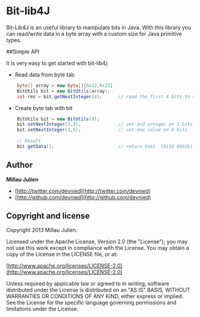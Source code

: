 Bit-lib4J
========

Bit-Lib4J is an useful library to manipulate bits in Java.
With this library you can read/write data in a byte array with a custom size for Java primitive types.

##Simple API

It is very easy to get started with bit-lib4j:

* Read data from byte tab

```java
	byte[] array = new byte[]{0x12,0x25}
	BitUtils bit = new BitUtils(array);
	int res = bit.getNextInteger(4);      // read the first 4 bits to an integer
```

* Create byte tab with bit

```java
	BitUtils bit = new BitUtils(8);
	bit.setNextInteger(3,3);			  // set and integer on 3 bits
	bit.setNextInteger(1,5);		      // set one value on 4 bits
	
	// Result
	bit.getData();                        // return Ox61  (0110 0001b)
```

## Author

**Millau Julien**

+ [http://twitter.com/devnied](http://twitter.com/devnied)
+ [http://github.com/devnied](http://github.com/devnied)


## Copyright and license

Copyright 2013 Millau Julien.

Licensed under the Apache License, Version 2.0 (the "License");
you may not use this work except in compliance with the License.
You may obtain a copy of the License in the LICENSE file, or at:

  [http://www.apache.org/licenses/LICENSE-2.0](http://www.apache.org/licenses/LICENSE-2.0)

Unless required by applicable law or agreed to in writing, software
distributed under the License is distributed on an "AS IS" BASIS,
WITHOUT WARRANTIES OR CONDITIONS OF ANY KIND, either express or implied.
See the License for the specific language governing permissions and
limitations under the License.